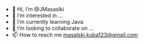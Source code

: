- 👋 Hi, I’m @JMasaslki
- 👀 I’m interested in ...
- 🌱 I’m currently learning Java
- 💞️ I’m looking to collaborate on ...
- 📫 How to reach me masalski.kuba123@gmail.com

<!---
JMasaslki/JMasaslki is a ✨ special ✨ repository because its `README.md` (this file) appears on your GitHub profile.
You can click the Preview link to take a look at your changes.
--->
